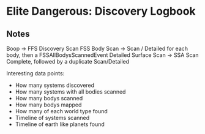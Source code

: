 # Elite Dangerous: Discovery Logbook

## Notes

Boop -> FFS Discovery Scan
FSS Body Scan -> Scan / Detailed for each body, then a FSSAllBodysScannedEvent
Detailed Surface Scan -> SSA Scan Complete, followed by a duplicate Scan/Detailed

Interesting data points:

- How many systems discovered
- How many systems with all bodies scanned
- How many bodys scanned
- How many bodys mapped
- How many of each world type found
- Timeline of systems scanned
- Timeline of earth like planets found
